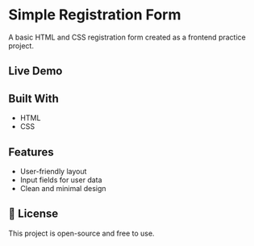 # Simple Registration Form

A basic HTML and CSS registration form created as a frontend practice project.

##  Live Demo


##  Built With
- HTML
- CSS

##  Features
- User-friendly layout
- Input fields for user data
- Clean and minimal design

## 📄 License
This project is open-source and free to use.
